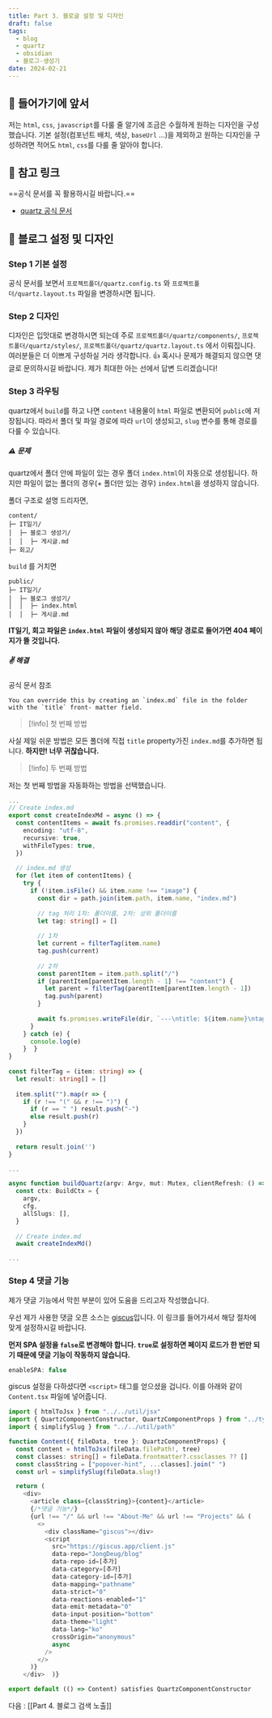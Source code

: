 ```yaml
---
title: Part 3. 블로글 설정 및 디자인
draft: false
tags:
  - blog
  - quartz
  - obsidian
  - 블로그-생성기
date: 2024-02-21
---
```


## 🌟 들어가기에 앞서

저는 `html`, `css`, `javascript`를 다룰 줄 알기에 조금은 수월하게 원하는 디자인을 구성했습니다. 기본 설정(컴포넌트 배치, 색상, `baseUrl` ...)을 제외하고 원하는 디자인을 구성하려면 적어도 `html`, `css`를 다룰 줄 알아야 합니다.

## 🌟 참고 링크

==공식 문서를 꼭 활용하시길 바랍니다.==

- [quartz 공식 문서](https://quartz.jzhao.xyz/)

## 🌟 블로그 설정 및 디자인

### Step 1 기본 설정

공식 문서를 보면서 `프로젝트폴더/quartz.config.ts` 와 `프로젝트폴더/quartz.layout.ts` 파일을 변경하시면 됩니다.

### Step 2 디자인

디자인은 입맛대로 변경하시면 되는데 주로 `프로젝트폴더/quartz/components/`, `프로젝트폴더/quartz/styles/`, `프로젝트폴더/quartz/quartz.layout.ts` 에서 이뤄집니다. 여러분들은 더 이쁘게 구성하실 거라 생각합니다. 👍 혹시나 문제가 해결되지 않으면 댓글로 문의하시길 바랍니다. 제가 최대한 아는 선에서 답변 드리겠습니다!

### Step 3 라우팅

quartz에서 `build`를 하고 나면 `content` 내용물이 `html` 파일로 변환되어 `public`에 저장됩니다. 따라서 폴더 및 파일 경로에 따라 `url`이 생성되고, `slug` 변수를 통해 경로를 다룰 수 있습니다.

##### ⚠️ 문제 
quartz에서 폴더 안에 파일이 있는 경우 폴더 `index.html`이 자동으로 생성됩니다. 하지만 파일이 없는 폴더의 경우(+ 폴더만 있는 경우) `index.html`을 생성하지 않습니다. 

폴더 구조로 설명 드리자면, 


```
content/
├─ IT일기/
│  ├─ 블로그 생성기/
│  │  ├─ 게시글.md
├─ 회고/
```

`build` 를 거치면

```
public/
├─ IT일기/
│  ├─ 블로그 생성기/
│  │  ├─ index.html
│  │  ├─ 게시글.md

```

**IT일기, 회고 파일은 `index.html` 파일이 생성되지 않아 해당 경로로 들어가면 404 페이지가 뜰 것입니다.**
##### ✌ 해결 

공식 문서 참조

	You can override this by creating an `index.md` file in the folder with the `title` front- matter field.

> [!info] 첫 번째 방법
> 

 사실 제일 쉬운 방법은 모든 폴더에 직접 `title` property가진 `index.md`를 추가하면 됩니다. **하지만! 너무 귀찮습니다.**  


> [!info] 두 번째 방법
> 

 저는 첫 번째 방법을 자동화하는 방법을 선택했습니다.
 
 
```typescript title="프로젝트폴더/quartz/plugin/emitters/helpers.ts" {2-48}
...
// Create index.md  
export const createIndexMd = async () => {  
  const contentItems = await fs.promises.readdir("content", {  
    encoding: "utf-8",  
    recursive: true,  
    withFileTypes: true,  
  })  
  
  // index.md 생성  
  for (let item of contentItems) {  
    try {  
      if (!item.isFile() && item.name !== "image") {  
        const dir = path.join(item.path, item.name, "index.md")  
  
        // tag 처리 1차: 폴더이름, 2차: 상위 폴더이름  
        let tag: string[] = []  
  
        // 1차  
        let current = filterTag(item.name)  
        tag.push(current)  
  
        // 2차  
        const parentItem = item.path.split("/")  
        if (parentItem[parentItem.length - 1] !== "content") {  
          let parent = filterTag(parentItem[parentItem.length - 1])  
          tag.push(parent)  
        }  
  
        await fs.promises.writeFile(dir, `---\ntitle: ${item.name}\ntag: ${tag}\n---`)  
      }  
    } catch (e) {  
      console.log(e)  
    }  }  
}  
  
const filterTag = (item: string) => {  
  let result: string[] = []  
  
  item.split("").map(r => {  
    if (r !== "(" && r !== ")") {  
      if (r == " ") result.push("-")  
      else result.push(r)  
    }  
  })  
  
  return result.join('')  
}
```

```typescript title="프로젝트폴더/build.ts" {10-11}
...

async function buildQuartz(argv: Argv, mut: Mutex, clientRefresh: () => void) {  
  const ctx: BuildCtx = {  
    argv,  
    cfg,  
    allSlugs: [],  
  }  
  
  // Create index.md  
  await createIndexMd()

...
```

### Step 4 댓글 기능

제가 댓글 기능에서 막힌 부분이 있어 도움을 드리고자 작성했습니다.

우선 제가 사용한 댓글 오픈 소스는 [giscus](https://giscus.app/ko)입니다. 이 링크를 들어가셔서 해당 절차에 맞게 설정하시길 바랍니다.

**먼저 SPA 설정을 `false`로 변경해야 합니다. `true`로 설정하면 페이지 로드가 한 번만 되기 때문에 댓글 기능이 작동하지 않습니다.**



```javascript title="프로젝트폴더/quartz.config.ts"
enableSPA: false
```

giscus 설정을 다하셨다면 `<script>` 태그를 얻으셨을 겁니다. 이를 아래와 같이 `Content.tsx` 파일에 넣어줍니다.

```typescript title="프로젝트폴더/quartz/components/pages/Content.tsx" {3,9,14-35}
import { htmlToJsx } from "../../util/jsx"
import { QuartzComponentConstructor, QuartzComponentProps } from "../types"
import { simplifySlug } from "../../util/path"

function Content({ fileData, tree }: QuartzComponentProps) {
  const content = htmlToJsx(fileData.filePath!, tree)
  const classes: string[] = fileData.frontmatter?.cssclasses ?? []
  const classString = ["popover-hint", ...classes].join(" ")
  const url = simplifySlug(fileData.slug!)

  return (
    <div>      
	  <article class={classString}>{content}</article>
      {/*댓글 기능*/}
      {url !== "/" && url !== "About-Me" && url !== "Projects" && (
        <>
          <div className="giscus"></div>
          <script
	        src="https://giscus.app/client.js"
            data-repo="JongDeug/blog"
            data-repo-id=[추가]
            data-category=[추가]
            data-category-id=[추가]
            data-mapping="pathname"
            data-strict="0"
            data-reactions-enabled="1"
            data-emit-metadata="0"
            data-input-position="bottom"
            data-theme="light"
            data-lang="ko"
            crossOrigin="anonymous"
            async
          />
        </>
      )}
    </div>  )}

export default (() => Content) satisfies QuartzComponentConstructor
```

다음 : [[Part 4. 블로그 검색 노출]]
